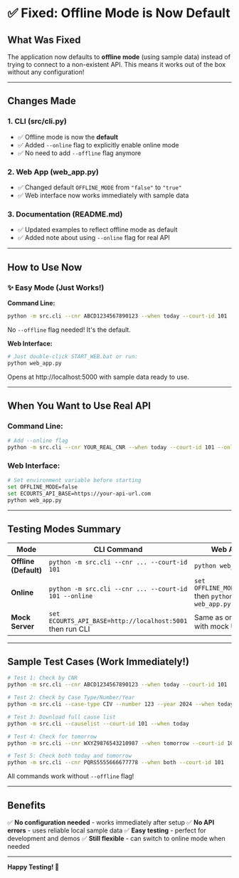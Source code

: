 # ✅ Fixed: Offline Mode is Now Default

## What Was Fixed

The application now defaults to **offline mode** (using sample data) instead of trying to connect to a non-existent API. This means it works out of the box without any configuration!

---

## Changes Made

### 1. **CLI (src/cli.py)**
- ✅ Offline mode is now the **default**
- ✅ Added `--online` flag to explicitly enable online mode
- ✅ No need to add `--offline` flag anymore

### 2. **Web App (web_app.py)**
- ✅ Changed default `OFFLINE_MODE` from `"false"` to `"true"`
- ✅ Web interface now works immediately with sample data

### 3. **Documentation (README.md)**
- ✅ Updated examples to reflect offline mode as default
- ✅ Added note about using `--online` flag for real API

---

## How to Use Now

### ✨ Easy Mode (Just Works!)

**Command Line:**
```bash
python -m src.cli --cnr ABCD1234567890123 --when today --court-id 101
```
No `--offline` flag needed! It's the default.

**Web Interface:**
```bash
# Just double-click START_WEB.bat or run:
python web_app.py
```
Opens at http://localhost:5000 with sample data ready to use.

---

## When You Want to Use Real API

### Command Line:
```bash
# Add --online flag
python -m src.cli --cnr YOUR_REAL_CNR --when today --court-id 101 --online
```

### Web Interface:
```bash
# Set environment variable before starting
set OFFLINE_MODE=false
set ECOURTS_API_BASE=https://your-api-url.com
python web_app.py
```

---

## Testing Modes Summary

| Mode | CLI Command | Web App |
|------|-------------|---------|
| **Offline (Default)** | `python -m src.cli --cnr ... --court-id 101` | `python web_app.py` |
| **Online** | `python -m src.cli --cnr ... --court-id 101 --online` | `set OFFLINE_MODE=false` then `python web_app.py` |
| **Mock Server** | `set ECOURTS_API_BASE=http://localhost:5001` then run CLI | Same as online with mock URL |

---

## Sample Test Cases (Work Immediately!)

```bash
# Test 1: Check by CNR
python -m src.cli --cnr ABCD1234567890123 --when today --court-id 101

# Test 2: Check by Case Type/Number/Year
python -m src.cli --case-type CIV --number 123 --year 2024 --when today --court-id 101

# Test 3: Download full cause list
python -m src.cli --causelist --court-id 101 --when today

# Test 4: Check for tomorrow
python -m src.cli --cnr WXYZ9876543210987 --when tomorrow --court-id 101

# Test 5: Check both today and tomorrow
python -m src.cli --cnr PQRS5555666677778 --when both --court-id 101
```

All commands work without `--offline` flag!

---

## Benefits

✅ **No configuration needed** - works immediately after setup
✅ **No API errors** - uses reliable local sample data
✅ **Easy testing** - perfect for development and demos
✅ **Still flexible** - can switch to online mode when needed

---

**Happy Testing! 🎉**
